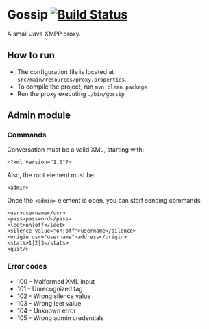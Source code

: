 Gossip [![Build Status](https://magnum.travis-ci.com/federicobond/gossip.svg?token=Hy1MxCczXxbQ4G3UZZgp&branch=master)](https://magnum.travis-ci.com/federicobond/gossip)
======

A small Java XMPP proxy.

## How to run

 * The configuration file is located at `src/main/resources/proxy.properties`.  
 * To compile the project, run `mvn clean package`
 * Run the proxy executing `./bin/gossip`

## Admin module
### Commands

Conversation must be a valid XML, starting with:
```
<?xml version="1.0"?>
```

Also, the root element must be:
```
<admin>
```

Once the `<admin>` element is open, you can start sending commands:
```
<usr>username</usr>
<pass>password</pass>
<leet>on|off</leet>
<silence value="on|off">username</silence>
<origin usr="username">address</origin>
<stats>1|2|3</stats>
<quit/>
```

### Error codes

 * 100 - Malformed XML input
 * 101 - Unrecognized tag
 * 102 - Wrong silence value
 * 103 - Wrong leet value
 * 104 - Unknown error
 * 105 - Wrong admin credentials

